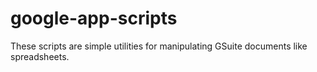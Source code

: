 # google-app-scripts
These scripts are simple utilities for manipulating GSuite documents like spreadsheets.
